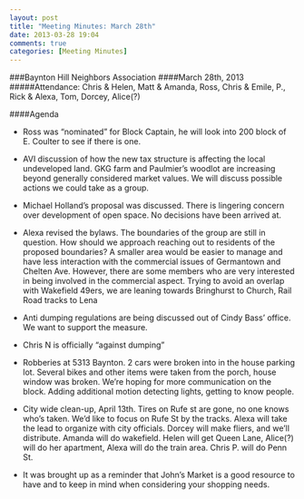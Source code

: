 ```yaml
---
layout: post
title: "Meeting Minutes: March 28th"
date: 2013-03-28 19:04
comments: true
categories: [Meeting Minutes]
---
```

###Baynton Hill Neighbors Association
####March 28th, 2013
#####Attendance: Chris & Helen, Matt & Amanda, Ross, Chris & Emile, P., Rick & Alexa, Tom, Dorcey, Alice(?)

####Agenda 
* Ross was “nominated” for Block Captain, he will look into 200 block of E. Coulter to see if there is one.

* AVI discussion of how the new tax structure is affecting the local undeveloped land.  GKG farm and Paulmier’s woodlot are increasing beyond generally considered market values.  We will discuss possible actions we could take as a group.

* Michael Holland’s proposal was discussed.  There is lingering concern over development of open space.  No decisions have been arrived at.

* Alexa revised the bylaws.  The boundaries of the group are still in question.  How should we approach reaching out to residents of the proposed boundaries?  A smaller area would be easier to manage and have less interaction with the commercial issues of Germantown and Chelten Ave.  However, there are some members who are very interested in being involved in the commercial aspect.    Trying to avoid an overlap with Wakefield 49ers, we are leaning towards Bringhurst to Church, Rail Road tracks to Lena

* Anti dumping regulations are being discussed out of Cindy Bass’ office.  We want to support the measure.

* Chris N is officially “against dumping”

* Robberies at 5313 Baynton.  2 cars were broken into in the house parking lot.  Several bikes and other items were taken from the porch, house window was broken.  We’re hoping for more communication on the block.  Adding additional motion detecting lights, getting to know people.

* City wide clean-up, April 13th.  Tires on Rufe st are gone, no one knows who’s taken.  We’d like to focus on Rufe St by the tracks.  Alexa will take the lead to organize with city officials.  Dorcey will make fliers, and we’ll distribute.  Amanda will do wakefield.  Helen will get Queen Lane, Alice(?) will do her apartment, Alexa will do the train area. Chris P. will do Penn St.

* It was brought  up as a reminder that John’s Market is a good resource to have and to keep in mind when considering your shopping needs.

